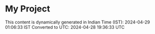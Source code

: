 # My Project

This content is dynamically generated in Indian Time (IST): 2024-04-29 01:06:33 IST
Converted to UTC: 2024-04-28 19:36:33 UTC
